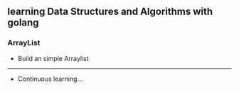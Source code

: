 ## learning Data Structures and Algorithms with golang

### ArrayList
+ Build an simple Arraylist


---
+ Continuous learning...